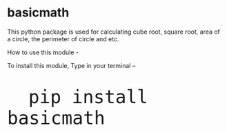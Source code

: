 
# basicmath

This python package is used for calculating cube root, square root, area of a circle, the perimeter of circle and etc.

How to use this module -

To install this module, Type in your terminal –
<font size = "40px">
<pre> <code> pip install basicmath </pre> </code>
</font>



